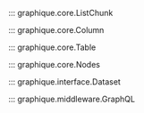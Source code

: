 ::: graphique.core.ListChunk

::: graphique.core.Column

::: graphique.core.Table

::: graphique.core.Nodes

::: graphique.interface.Dataset

::: graphique.middleware.GraphQL
